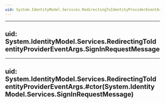 ```yaml
---
uid: System.IdentityModel.Services.RedirectingToIdentityProviderEventArgs
---
```


---
uid: System.IdentityModel.Services.RedirectingToIdentityProviderEventArgs.SignInRequestMessage
---

---
uid: System.IdentityModel.Services.RedirectingToIdentityProviderEventArgs.#ctor(System.IdentityModel.Services.SignInRequestMessage)
---
